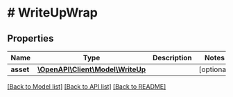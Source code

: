# # WriteUpWrap

## Properties

Name | Type | Description | Notes
------------ | ------------- | ------------- | -------------
**asset** | [**\OpenAPI\Client\Model\WriteUp**](WriteUp.md) |  | [optional]

[[Back to Model list]](../../README.md#models) [[Back to API list]](../../README.md#endpoints) [[Back to README]](../../README.md)
